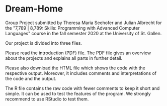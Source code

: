# Dream-Home

Group Project submitted by Theresa Maria Seehofer and Julian Albrecht for the "7,789 | 8,789: Skills: Programming with Advanced Computer Languages" course in the fall semester 2020 at the University of St. Gallen.

Our project is divided into three files.

Please read the introduction (PDF) file. The PDF file gives an overview about the projects and explains all parts in further detail.

Please also download the HTML file which shows the code with the respective output.
Moreover, it includes comments and interpretations of the code and the output.

The R file contains the raw code with fewer comments to keep it short and simple.
It can be used to test the features of the program. We strongly recommend to use RStudio to test them.

